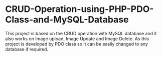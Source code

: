 # CRUD-Operation-using-PHP-PDO-Class-and-MySQL-Database
This project is based on the CRUD operation with MySQL database and it also works on Image upload, Image Update and Image Delete. As this project is developed by PDO class so it can be easily changed to any database if required. 
